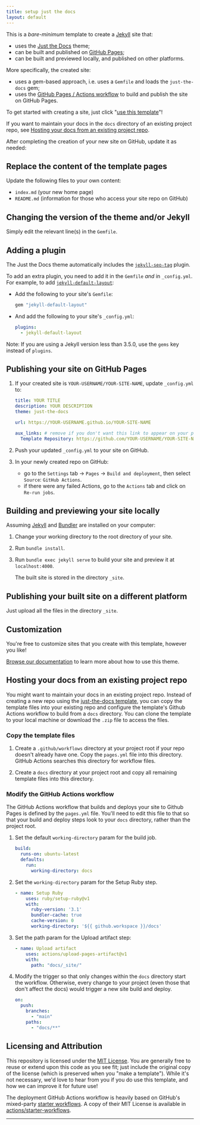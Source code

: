```yaml
---
title: setup just the docs
layout: default
---
```


This is a *bare-minimum* template to create a [Jekyll][j1] site that:

- uses the [Just the Docs][just-the-docs] theme;
- can be built and published on [GitHub Pages][gh-pages];
- can be built and previewed locally, and published on other platforms.

More specifically, the created site:

- uses a gem-based approach, i.e. uses a `Gemfile` and loads the `just-the-docs` gem;
- uses the [GitHub Pages / Actions workflow][action-workflow] to build and publish the site on GitHub Pages.

To get started with creating a site, just click "[use this template][utt]"!

If you want to maintain your docs in the `docs` directory of an existing project repo, see [Hosting your docs from an existing project repo][hosting].

After completing the creation of your new site on GitHub, update it as needed:

## Replace the content of the template pages

Update the following files to your own content:

- `index.md` (your new home page)
- `README.md` (information for those who access your site repo on GitHub)

## Changing the version of the theme and/or Jekyll

Simply edit the relevant line(s) in the `Gemfile`.

## Adding a plugin

The Just the Docs theme automatically includes the [`jekyll-seo-tag`][seo-tag] plugin.

To add an extra plugin, you need to add it in the `Gemfile` *and* in `_config.yml`. For example, to add [`jekyll-default-layout`][jdl]:

- Add the following to your site's `Gemfile`:

  ```ruby
  gem "jekyll-default-layout"
  ```

- And add the following to your site's `_config.yml`:

  ```yaml
  plugins:
    - jekyll-default-layout
  ```

Note: If you are using a Jekyll version less than 3.5.0, use the `gems` key instead of `plugins`.

## Publishing your site on GitHub Pages

1. If your created site is `YOUR-USERNAME/YOUR-SITE-NAME`, update `_config.yml` to:

    ```yaml
    title: YOUR TITLE
    description: YOUR DESCRIPTION
    theme: just-the-docs

    url: https://YOUR-USERNAME.github.io/YOUR-SITE-NAME

    aux_links: # remove if you don't want this link to appear on your pages
      Template Repository: https://github.com/YOUR-USERNAME/YOUR-SITE-NAME
    ```

2. Push your updated `_config.yml` to your site on GitHub.

3. In your newly created repo on GitHub:
    - go to the `Settings` tab -> `Pages` -> `Build and deployment`, then select `Source`: `GitHub Actions`.
    - if there were any failed Actions, go to the `Actions` tab and click on `Re-run jobs`.

## Building and previewing your site locally

Assuming [Jekyll][J1] and [Bundler][B1] are installed on your computer:

1. Change your working directory to the root directory of your site.

2. Run `bundle install`.

3. Run `bundle exec jekyll serve` to build your site and preview it at `localhost:4000`.

    The built site is stored in the directory `_site`.

## Publishing your built site on a different platform

Just upload all the files in the directory `_site`.

## Customization

You're free to customize sites that you create with this template, however you like!

[Browse our documentation][just-the-docs] to learn more about how to use this theme.

## Hosting your docs from an existing project repo

You might want to maintain your docs in an existing project repo. Instead of creating a new repo using the [just-the-docs template][j-t-docs], you can copy the template files into your existing repo and configure the template's Github Actions workflow to build from a `docs` directory. You can clone the template to your local machine or download the `.zip` file to access the files.

### Copy the template files

1. Create a `.github/workflows` directory at your project root if your repo doesn't already have one. Copy the `pages.yml` file into this directory. GitHub Actions searches this directory for workflow files.

2. Create a `docs` directory at your project root and copy all remaining template files into this directory.

### Modify the GitHub Actions workflow

The GitHub Actions workflow that builds and deploys your site to Github Pages is defined by the `pages.yml` file. You'll need to edit this file to that so that your build and deploy steps look to your `docs` directory, rather than the project root.

1. Set the default `working-directory` param for the build job.

    ```yaml
    build:
      runs-on: ubuntu-latest
      defaults:
        run:
          working-directory: docs
    ```

2. Set the `working-directory` param for the Setup Ruby step.

    ```yaml
    - name: Setup Ruby
        uses: ruby/setup-ruby@v1
        with:
          ruby-version: '3.1'
          bundler-cache: true
          cache-version: 0
          working-directory: '${{ github.workspace }}/docs'
    ```

3. Set the path param for the Upload artifact step:

    ```yaml
    - name: Upload artifact
        uses: actions/upload-pages-artifact@v1
        with:
          path: "docs/_site/"
    ```

4. Modify the trigger so that only changes within the `docs` directory start the workflow. Otherwise, every change to your project (even those that don't affect the docs) would trigger a new site build and deploy.

    ```yaml
    on:
      push:
        branches:
          - "main"
        paths:
          - "docs/**"
    ```

## Licensing and Attribution

This repository is licensed under the [MIT License][MIT]. You are generally free to reuse or extend upon this code as you see fit; just include the original copy of the license (which is preserved when you "make a template"). While it's not necessary, we'd love to hear from you if you do use this template, and how we can improve it for future use!

The deployment GitHub Actions workflow is heavily based on GitHub's mixed-party [starter workflows][sw]. A copy of their MIT License is available in [actions/starter-workflows][asw].

---

[^1]: [It can take up to 10 minutes for changes to your site to publish after you push the changes to GitHub][site-publish].

[J1]: https://jekyllrb.com "Jekyll Gemfile"
[just-the-docs]: https://just-the-docs.github.io/just-the-docs/
[gh-pages]: https://docs.github.com/en/pages
[action-workflow]: https://github.blog/changelog/2022-07-27-github-pages-custom-github-actions-workflows-beta/
[B1]: https://bundler.io "Bundler Gemfile"
[utt]: https://github.com/just-the-docs/just-the-docs-template/generate
[jdl]: https://github.com/benbalter/jekyll-default-layout
[seo-tag]: https://jekyll.github.io/jekyll-seo-tag
[MIT]: https://en.wikipedia.org/wiki/MIT_License "MIT License"
[sw]: https://github.com/actions/starter-workflows/blob/main/pages/jekyll.yml "Jekyll starter workflow"
[asw]: https://github.com/actions/starter-workflows/blob/main/LICENSE "Actions License"
[site-publish]: https://docs.github.com/en/pages/setting-up-a-github-pages-site-with-jekyll/creating-a-github-pages-site-with-jekyll#creating-your-site "Setting up github pages"
[j-t-docs]: https://github.com/just-the-docs/just-the-docs-template "Just the docs template"
[hosting]: #hosting-your-docs-from-an-existing-project-repo
